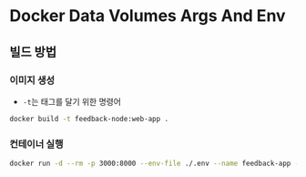 # Docker Data Volumes Args And Env

## 빌드 방법

### 이미지 생성

- `-t`는 태그를 달기 위한 명령어

``` bash
docker build -t feedback-node:web-app .
```

### 컨테이너 실행

``` bash
docker run -d --rm -p 3000:8000 --env-file ./.env --name feedback-app -v feedback:/app/feedback -v "$(pwd):/app:ro" -v /app/node_modules -v /app/temp feedback-node 
```
